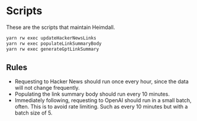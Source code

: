 # Scripts

These are the scripts that maintain Heimdall.

```bash
yarn rw exec updateHackerNewsLinks
yarn rw exec populateLinkSummaryBody
yarn rw exec generateGptLinkSummary
```

## Rules

- Requesting to Hacker News should run once every hour, since the data will not change frequently.
- Populating the link summary body should run every 10 minutes.
- Immediately following, requesting to OpenAI should run in a small batch, often. This is to
  avoid rate limiting. Such as every 10 minutes but with a batch size of 5.
